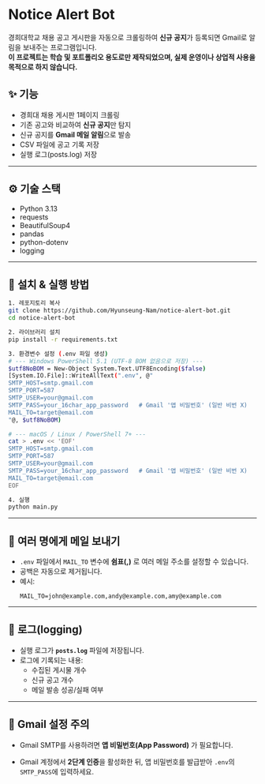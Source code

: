 ﻿# Notice Alert Bot

경희대학교 채용 공고 게시판을 자동으로 크롤링하여 **신규 공지**가 등록되면 Gmail로 알림을 보내주는 프로그램입니다.  
**이 프로젝트는 학습 및 포트폴리오 용도로만 제작되었으며, 실제 운영이나 상업적 사용을 목적으로 하지 않습니다.**

## ✨ 기능

- 경희대 채용 게시판 1페이지 크롤링
- 기존 공고와 비교하여 **신규 공지**만 탐지
- 신규 공지를 **Gmail 메일 알림**으로 발송
- CSV 파일에 공고 기록 저장
- 실행 로그(posts.log) 저장

---

## ⚙️ 기술 스택

- Python 3.13
- requests
- BeautifulSoup4
- pandas  
- python-dotenv
- logging

---

## 🚀 설치 & 실행 방법

```bash
1. 레포지토리 복사
git clone https://github.com/Hyunseung-Nam/notice-alert-bot.git
cd notice-alert-bot

2. 라이브러리 설치
pip install -r requirements.txt

3. 환경변수 설정 (.env 파일 생성)
# --- Windows PowerShell 5.1 (UTF-8 BOM 없음으로 저장) ---
$utf8NoBOM = New-Object System.Text.UTF8Encoding($false)
[System.IO.File]::WriteAllText(".env", @"
SMTP_HOST=smtp.gmail.com
SMTP_PORT=587
SMTP_USER=your@gmail.com
SMTP_PASS=your_16char_app_password   # Gmail '앱 비밀번호' (일반 비번 X)
MAIL_TO=target@email.com
"@, $utf8NoBOM)

# --- macOS / Linux / PowerShell 7+ ---
cat > .env << 'EOF'
SMTP_HOST=smtp.gmail.com
SMTP_PORT=587
SMTP_USER=your@gmail.com
SMTP_PASS=your_16char_app_password   # Gmail '앱 비밀번호' (일반 비번 X)
MAIL_TO=target@email.com
EOF

4. 실행
python main.py
```

---

## 📧 여러 명에게 메일 보내기

- `.env` 파일에서 `MAIL_TO` 변수에 **쉼표(,)** 로 여러 메일 주소를 설정할 수 있습니다.  
- 공백은 자동으로 제거됩니다.  
- 예시:  
    ```env
    MAIL_TO=john@example.com,andy@example.com,amy@example.com

---

## 📝 로그(logging)

- 실행 로그가 **`posts.log`** 파일에 저장됩니다.    
- 로그에 기록되는 내용:  
  - 수집된 게시물 개수  
  - 신규 공고 개수  
  - 메일 발송 성공/실패 여부

---

## 🔐 Gmail 설정 주의

- Gmail SMTP를 사용하려면 **앱 비밀번호(App Password)** 가 필요합니다.  

- Gmail 계정에서 **2단계 인증**을 활성화한 뒤, 앱 비밀번호를 발급받아 `.env`의 `SMTP_PASS`에 입력하세요.  
